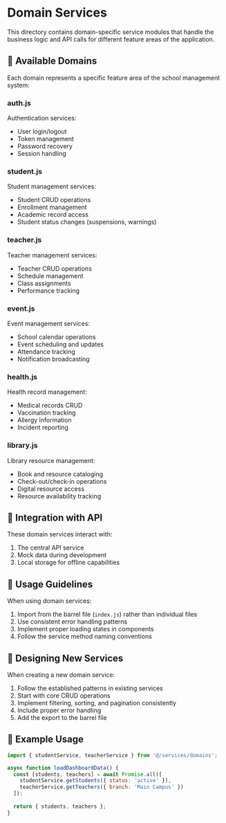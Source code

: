# Domain Services

This directory contains domain-specific service modules that handle the business logic and API calls for different feature areas of the application.

## 🔄 Available Domains

Each domain represents a specific feature area of the school management system:

### auth.js
Authentication services:
- User login/logout
- Token management
- Password recovery
- Session handling

### student.js
Student management services:
- Student CRUD operations
- Enrollment management
- Academic record access
- Student status changes (suspensions, warnings)

### teacher.js
Teacher management services:
- Teacher CRUD operations
- Schedule management
- Class assignments
- Performance tracking

### event.js
Event management services:
- School calendar operations
- Event scheduling and updates
- Attendance tracking
- Notification broadcasting

### health.js
Health record management:
- Medical records CRUD
- Vaccination tracking
- Allergy information
- Incident reporting

### library.js
Library resource management:
- Book and resource cataloging
- Check-out/check-in operations
- Digital resource access
- Resource availability tracking

## 🔄 Integration with API

These domain services interact with:
1. The central API service
2. Mock data during development
3. Local storage for offline capabilities

## 🔄 Usage Guidelines

When using domain services:
1. Import from the barrel file (`index.js`) rather than individual files
2. Use consistent error handling patterns
3. Implement proper loading states in components
4. Follow the service method naming conventions

## 🧩 Designing New Services

When creating a new domain service:
1. Follow the established patterns in existing services
2. Start with core CRUD operations
3. Implement filtering, sorting, and pagination consistently
4. Include proper error handling
5. Add the export to the barrel file

## 🔄 Example Usage

```javascript
import { studentService, teacherService } from '@/services/domains';

async function loadDashboardData() {
  const [students, teachers] = await Promise.all([
    studentService.getStudents({ status: 'active' }),
    teacherService.getTeachers({ branch: 'Main Campus' })
  ]);
  
  return { students, teachers };
} 